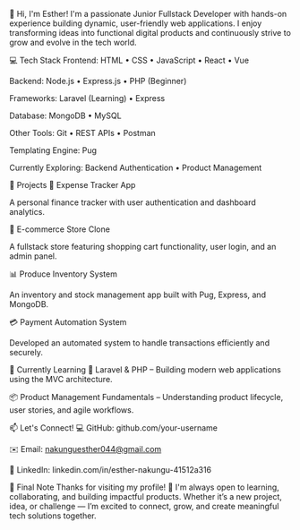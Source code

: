 👋 Hi, I'm Esther!
I'm a passionate Junior Fullstack Developer with hands-on experience building dynamic, user-friendly web applications. I enjoy transforming ideas into functional digital products and continuously strive to grow and evolve in the tech world.

💻 Tech Stack
Frontend:
HTML • CSS • JavaScript • React • Vue

Backend:
Node.js • Express.js • PHP (Beginner)

Frameworks:
Laravel (Learning) • Express

Database:
MongoDB • MySQL

Other Tools:
Git • REST APIs • Postman

Templating Engine:
Pug

Currently Exploring:
Backend Authentication • Product Management

🚀 Projects
🧾 Expense Tracker App

A personal finance tracker with user authentication and dashboard analytics.

🛒 E-commerce Store Clone

A fullstack store featuring shopping cart functionality, user login, and an admin panel.

📊 Produce Inventory System

An inventory and stock management app built with Pug, Express, and MongoDB.

💳 Payment Automation System

Developed an automated system to handle transactions efficiently and securely.

🎯 Currently Learning
🧱 Laravel & PHP – Building modern web applications using the MVC architecture.

📦 Product Management Fundamentals – Understanding product lifecycle, user stories, and agile workflows.

📫 Let's Connect!
💻 GitHub: github.com/your-username

✉️ Email: nakunguesther044@gmail.com

🔗 LinkedIn: linkedin.com/in/esther-nakungu-41512a316

💬 Final Note
Thanks for visiting my profile! 💖
I'm always open to learning, collaborating, and building impactful products.
Whether it’s a new project, idea, or challenge — I’m excited to connect, grow, and create meaningful tech solutions together.
